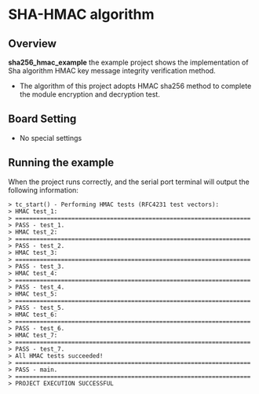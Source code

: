 # SHA-HMAC algorithm
## Overview

**sha256_hmac_example** the example project shows the implementation of Sha algorithm HMAC key message integrity verification method.
- The algorithm of this project adopts HMAC sha256 method to complete the module encryption and decryption test.

## Board Setting

- No special settings

## Running the example

When the project runs correctly, and the serial port terminal will output the following information:
```
> tc_start() - Performing HMAC tests (RFC4231 test vectors):
> HMAC test_1:
> ===================================================================
> PASS - test_1.
> HMAC test_2:
> ===================================================================
> PASS - test_2.
> HMAC test_3:
> ===================================================================
> PASS - test_3.
> HMAC test_4:
> ===================================================================
> PASS - test_4.
> HMAC test_5:
> ===================================================================
> PASS - test_5.
> HMAC test_6:
> ===================================================================
> PASS - test_6.
> HMAC test_7:
> ===================================================================
> PASS - test_7.
> All HMAC tests succeeded!
> ===================================================================
> PASS - main.
> ===================================================================
> PROJECT EXECUTION SUCCESSFUL
```